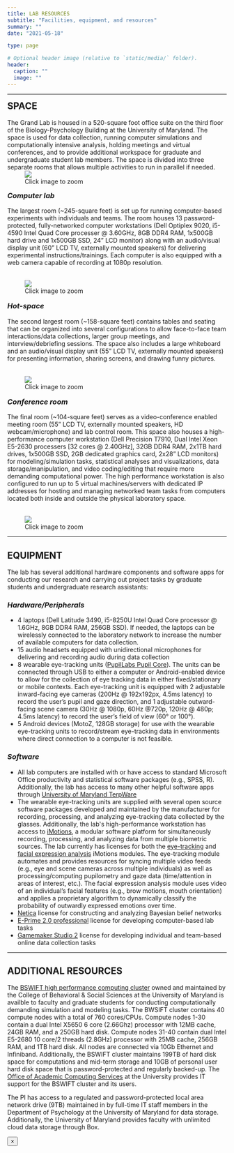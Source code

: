 ```yaml
---
title: LAB RESOURCES
subtitle: "Facilities, equipment, and resources"
summary: ""
date: "2021-05-18"

type: page

# Optional header image (relative to `static/media/` folder).
header:
  caption: ""
  image: ""
---
```

<hr>
<div class = "lab-description">
  <div class = "row">
    <div class = "col-sm-9 lab-text">
      <h2 style = "margin-top:0">SPACE</h2>
      The Grand Lab is housed in a 520-square foot office suite on the third floor of the Biology-Psychology Building at the University of Maryland. The space is used for data collection, running computer simulations and computationally intensive analysis, holding meetings and virtual conferences, and to provide additional workspace for graduate and undergraduate student lab members. The space is divided into three separate rooms that allows multiple activities to run in parallel if needed.
    </div>
    <div class = "col-sm-3 lab-img">
      <figure style = "margin-top: 0rem">
        <img class = "zoomable-img" src="/research/labLayout-small.png" data-toggle = "modal" data-target = "#zoom-modal" data-full-image = "/research/labLayout.png" data-modal-caption = "Lab space layout"/>
        <figcaption class = "zoomable-caption">Click image to zoom</figcaption>
      </figure>
    </div>
  </div>

  <div class = "row">
    <div class = "col-sm-8 lab-text">
      <h3 style="margin-top: 0; font-style: italic">Computer lab</h3>
      The largest room (~245-square feet) is set up for running computer-based experiments with individuals and teams. The room houses 13 password-protected, fully-networked computer workstations (Dell Optiplex 9020, i5-4590 Intel Quad Core processer @ 3.60GHz, 8GB DDR4 RAM, 1x500GB hard drive and 1x500GB SSD, 24” LCD monitor) along with an audio/visual display unit (60” LCD TV, externally mounted speakers) for delivering experimental instructions/trainings. Each computer is also equipped with a web camera capable of recording at 1080p resolution.
    </div>
    <div class = "col-sm-4 lab-img">
      <figure style = "margin-top: 2rem">
        <img class = "zoomable-img" src="/research/computerLab-small.png" data-toggle = "modal" data-target = "#zoom-modal" data-full-image = "/research/computerLab.png" data-modal-caption = "Main computer lab for individual and team data collections"/>
        <figcaption class = "zoomable-caption">Click image to zoom</figcaption>
      </figure>
    </div>
  </div>

  <div class = "row">
    <div class = "col-sm-8 lab-text">
      <h3 style="margin-top: 1rem; font-style: italic">Hot-space</h3>
      The second largest room (~158-square feet) contains tables and seating that can be organized into several configurations to allow face-to-face team interactions/data collections, larger group meetings, and interview/debriefing sessions. The space also includes a large whiteboard and an audio/visual display unit (55” LCD TV, externally mounted speakers) for presenting information, sharing screens, and drawing funny pictures.
    </div>
    <div class = "col-sm-4 lab-img">
      <figure style = "margin-top: 2rem">
        <img class = "zoomable-img" src="/research/hotSpace-small.png" data-toggle = "modal" data-target = "#zoom-modal" data-full-image = "/research/hotSpace.png" data-modal-caption = "Configurable hot-space for data collection, meetings, and debriefs"/>
        <figcaption class = "zoomable-caption">Click image to zoom</figcaption>
      </figure>
    </div>
  </div>

  <div class = "row">
    <div class = "col-sm-8 lab-text">
      <h3 style="margin-top: 1rem; font-style: italic">Conference room</h3>
      The final room (~104-square feet) serves as a video-conference enabled meeting room (55” LCD TV, externally mounted speakers, HD webcam/microphone) and lab control room. This space also houses a high-performance computer workstation (Dell Precision T7910, Dual Intel Xeon E5-2630 processers [32 cores @ 2.40GHz], 32GB DDR4 RAM, 2x1TB hard drives, 1x500GB SSD, 2GB dedicated graphics card, 2x28” LCD monitors) for modeling/simulation tasks, statistical analyses and visualizations, data storage/manipulation, and video coding/editing that require more demanding computational power. The high performance workstation is also configured to run up to 5 virtual machines/servers with dedicated IP addresses for hosting and managing networked team tasks from computers located both inside and outside the physical laboratory space.
    </div>
    <div class = "col-sm-4 lab-img">
      <figure style = "margin-top: 2rem">
        <img class = "zoomable-img" src="/research/conferenceRoom-small.png" data-toggle = "modal" data-target = "#zoom-modal" data-full-image = "/research/conferenceRoom.png" data-modal-caption = "Conference meeting and work area for high-performance computing">
        <figcaption class = "zoomable-caption">Click image to zoom</figcaption>
      </figure>
    </div>
  </div>
  <hr>
</div>

## EQUIPMENT
The lab has several additional hardware components and software apps for conducting our research and carrying out project tasks by graduate students and undergraduate research assistants:
### *Hardware/Peripherals*
- 4 laptops (Dell Latitude 3490, i5-8250U Intel Quad Core processor @ 1.6GHz, 8GB DDR4 RAM, 256GB SSD). If needed, the laptops can be wirelessly connected to the laboratory network to increase the number of available computers for data collection.
- 15 audio headsets equipped with unidirectional microphones for delivering and recording audio during data collection
- 8 wearable eye-tracking units ([PupilLabs Pupil Core](https://pupil-labs.com/products/core/)). The units can be connected through USB to either a computer or Android-enabled device to allow for the collection of eye tracking data in either fixed/stationary or mobile contexts. Each eye-tracking unit is equipped with 2 adjustable inward-facing eye cameras (200Hz @ 192x192px, 4.5ms latency) to record the user’s pupil and gaze direction, and 1 adjustable outward-facing scene camera (30Hz @ 1080p, 60Hz @720p, 120Hz @ 480p; 4.5ms latency) to record the user’s field of view (60° or 100°).
- 5 Android devices (MotoZ, 128GB storage) for use with the wearable eye-tracking units to record/stream eye-tracking data in environments where direct connection to a computer is not feasible.

### *Software*
- All lab computers are installed with or have access to standard Microsoft Office productivity and statistical software packages (e.g., SPSS, R). Additionally, the lab has access to many other helpful software apps through [University of Maryland TerpWare](https://terpware.umd.edu/Windows)
- The wearable eye-tracking units are supplied with several open source software packages developed and maintained by the manufacturer for recording, processing, and analyzing eye-tracking data collected by the glasses. Additionally, the lab's high-performance workstation has access to [iMotions](https://imotions.com/), a modular software platform for simultaneously recording, processing, and analyzing data from multiple biometric sources. The lab currently has licenses for both the [eye-tracking](https://imotions.com/eye-tracking/) and [facial expression analysis](https://imotions.com/biosensor/fea-facial-expression-analysis/) iMotions modules. The eye-tracking module automates and provides resources for syncing multiple video feeds (e.g., eye and scene cameras across multiple individuals) as well as processing/computing pupilometry and gaze data (time/attention in areas of interest, etc.). The facial expression analysis module uses video of an individual’s facial features (e.g., brow motions, mouth orientation) and applies a proprietary algorithm to dynamically classify the probability of outwardly expressed emotions over time.
- [Netica](https://www.norsys.com/netica.html) license for constructing and analyzing Bayesian belief networks
- [E-Prime 2.0 professional](https://pstnet.com/) license for developing computer-based lab tasks
- [Gamemaker Studio 2](https://www.yoyogames.com/en/gamemaker) license for developing individual and team-based online data collection tasks
<hr>

## ADDITIONAL RESOURCES
The [BSWIFT high performance computing cluster](https://oacs.umd.edu/oacs-cloud/bsos-high-performance-computing-cluster) owned and maintained by the College of Behavioral & Social Sciences at the University of Maryland is availble to faculty and graduate students for conducting computationally demanding simulation and modeling tasks. The BWSIFT cluster contains 40 compute nodes with a total of 760 cores/CPUs. Compute nodes 1-30 contain a dual Intel X5650 6 core (2.66Ghz) processor with 12MB cache, 24GB RAM, and a 250GB hard disk. Compute nodes 31-40 contain dual Intel E5-2680 10 core/2 threads (2.8GHz) processor with 25MB cache, 256GB RAM, and 1TB hard disk. All nodes are connected via 10Gb Ethernet and Infiniband. Additionally, the BSWIFT cluster maintains 199TB of hard disk space for computations and mid-term storage and 10GB of personal user hard disk space that is password-protected and regularly backed-up. The [Office of Academic Computing Services](https://oacs.umd.edu/) at the University provides IT support for the BSWIFT cluster and its users.

The PI has access to a regulated and password-protected local area network drive (9TB) maintained in by full-time IT staff members in the Department of Psychology at the University of Maryland for data storage. Additionally, the University of Maryland provides faculty with unlimited cloud data storage through Box.

<!-- Single-image modal code -->
<div class = "modal fade" id = "zoom-modal" tabindex = "-1" role = "dialog" aria-hidden="true">
  <div class="modal-dialog modal-lg" role="document">
    <div class="modal-content">
      <div class="modal-header">
        <button type="button" class="close" data-dismiss="modal" aria-label="Close">
          <span aria-hidden="true">×</span>
        </button>
      </div>
      <div class="modal-body">
        <figure>
          <img class="zoomed-img d-block w-100" id = "imageZoom">
          <figcaption class = "zoomed-caption">
        </figure>
    </div>
  </div>
</div>